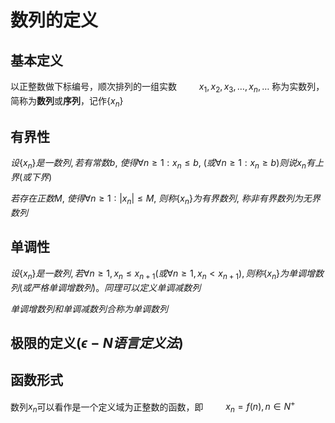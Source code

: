 # 数列的定义

## 基本定义
以正整数做下标编号，顺次排列的一组实数
$\qquad x_1,x_2,x_3,\ldots,x_n, \ldots$
称为实数列，简称为**数列**或**序列**，记作$\{x_n\}$

## 有界性

$设\{x_n\}是一数列,\,若有常数b,\ 使得\forall n \ge 1:x_n\le b,\ (或\forall n \ge 1:x_n\ge b)则说{x_n}有上界(或下界)$

$若存在正数M,\ 使得\forall n \ge 1:|x_n|\le M,\ 则称\{x_n\}为有界数列,\ 称非有界数列为无界数列$

## 单调性
$设\{x_n\}是一数列,\,若\forall n \ge 1,\,x_n\le x_{n+1}(或\forall n \ge 1,\,x_n < x_{n+1}),\,则称\{x_n\}为单调增数列(或严格单调增数列)。同理可以定义单调减数列$

$单调增数列和单调减数列合称为单调数列$

## 极限的定义$(\epsilon-N语言定义法)$




## 函数形式

数列${x_n}$可以看作是一个定义域为正整数的函数，即
$\qquad x_n = f(n), n\in N^+$
